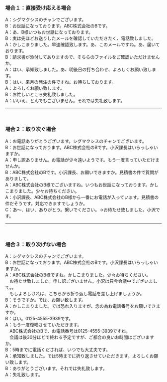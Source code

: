 <h3>場合１：直接受け応える場合</h3>

A：シグマクシスのチャンでございます。<br>
B：お世話になっております。ABC株式会社のBです。<br>
A：あ、B様いつもお世話になっております。<br>
B：実は先ほどお送りしたメールを確認していただきたく、電話致しました。<br>
A：かしこまりました。早速確認致します。あ、このメールですね。あ、届いております。<br>
B：請求書が添付してありますので、そちらのファイルをご確認いただけませんか。<br>
A：はい、承知致しました。あ、明後日の打ち合わせ、よろしくお願い致します。<br>
B：はい、来月の発注の件ですね。お待ちしております。<br>
A：よろしくお願い致します。<br>
B：お忙しいところ失礼致しました。<br>
A：いいえ、とんでもございません。それでは失礼致します。<br>

---

<br>

<h3>場合２：取り次ぐ場合</h3>

A：お電話ありがとうございます。シグマクシスのチャンでございます。<br>
B：お世話になっております。ABC株式会社のBです。小沢課長はいらっしゃいますか。<br>
A：申し訳ありません。お電話が少々遠いようです。もう一度言っていただけませんか。<br>
B：ABC株式会社のBです。小沢課長、お願いできますか。見積書の件で質問がありまして。<br>
A：ABC株式会社のB様でございますね。いつもお世話になっております。かしこまりました。少々お待ちください。<br>
A：小沢課長、ABC株式会社のB様から一番にお電話が入っています。見積書の件だそうです。対応できますでしょうか。<br>
C：あ〜、はい、ありがとう。繋いでください。→お待たせ致しました。小沢です。<br>

---

<br>

<h3>場合３：取り次げない場合</h3>

A：シグマクシスのチャンでございます。<br>
B：お世話になっております。ABC株式会社のBです。小沢課長はいらっしゃいますか。<br>
A：ABC株式会社のB様ですね。かしこまりました。少々お待ちください。<br>
　お待たせ致しました。申し訳ございません。小沢は只今会議中でございまして。。<br>
　もしよろしければ、こちらから折り返し電話を差し上げましょうか。<br>
B：そうですか。では、お願い致します。<br>
A：かしこまりました。では恐れ入りますが、念の為お電話番号をお願いできますか。<br>
B：はい。0125-4555-3939です。<br>
A：もう一度復唱させていただきます。<br>
　ABC株式会社のBで、お電話番号は0125-4555-3939ですね。<br>
　会議は後30分ほどで終わる予定ですが、ご都合の良いお時間はございますか。<br>
B：5時までに電話くだされば、いつでも大丈夫です。<br>
A：承知致しました。では5時までに折り返させていただきます。よろしくお願い致します。<br>
B：ありがとうございます。それでは失礼致します。<br>
A：失礼致します。<br>